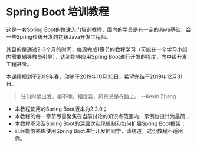 # Spring Boot 培训教程

这是一套Spring Boot的快速入门培训教程，面向的学员是有一定的Java基础，会一些Spring传统开发的初级Java开发工程师。

其目的是通过2-3个月的时间，每周完成1章节的教程学习（可能在一个学习小组内需要辅导教员引导），达到能够应用Spring Boot进行开发的程度，向中级开发工程进阶。

本课程规划于2019年春，动笔于2019年10月30日，希望完结于2019年12月31日。

>任何时候出发，都不晚，相信我，风景总是在路上。
>--Kevin Zhang

- 本教程使用的Spring Boot版本为2.2.0；
- 本教程的每一章节尽量聚焦在当前讨论的知识点范围内，示例也设计为最简；
- 本教程不涉及Spring Boot的深层次实现机制和如何扩展Spring Boot框架；
- 已经能够熟练使用Spring Boot进行开发的同学，请绕道，这份教程不适用你。

